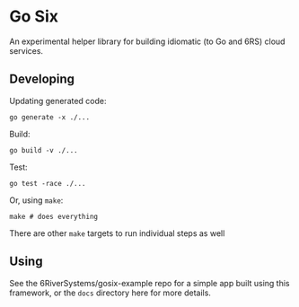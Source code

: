 # Go Six

An experimental helper library for building idiomatic (to Go and 6RS) cloud
services.

## Developing

Updating generated code:

    go generate -x ./...

Build:

    go build -v ./...

Test:

    go test -race ./...

Or, using `make`:

    make # does everything

There are other `make` targets to run individual steps as well

## Using

See the 6RiverSystems/gosix-example repo for a simple app built using this
framework, or the `docs` directory here for more details.
